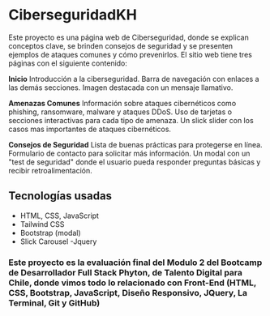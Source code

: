 # CiberseguridadKH

Este proyecto es una página web de Ciberseguridad, donde se explican conceptos clave, se brinden consejos de seguridad y se presenten ejemplos de ataques comunes y cómo prevenirlos.
El sitio web tiene tres páginas con el siguiente contenido:

**Inicio**
Introducción a la ciberseguridad.
Barra de navegación con enlaces a las demás secciones.
Imagen destacada con un mensaje llamativo.

**Amenazas Comunes**
Información sobre ataques cibernéticos como phishing, ransomware, malware y ataques DDoS.
Uso de tarjetas o secciones interactivas para cada tipo de amenaza.
Un slick slider con los casos mas importantes de ataques cibernéticos.

**Consejos de Seguridad**
Lista de buenas prácticas para protegerse en línea.
Formulario de contacto para solicitar más información.
Un modal con un "test de seguridad" donde el usuario pueda responder preguntas básicas y recibir retroalimentación.

## Tecnologías usadas

- HTML, CSS, JavaScript
- Tailwind CSS
- Bootstrap (modal)
- Slick Carousel
-Jquery

### Este proyecto es la evaluación final del Modulo 2 del Bootcamp de Desarrollador Full Stack Phyton, de Talento Digital para Chile, donde vimos todo lo relacionado con Front-End (HTML, CSS, Bootstrap, JavaScript, Diseño Responsivo, JQuery, La Terminal, Git y GitHub)